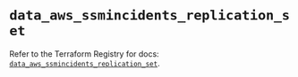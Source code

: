 # `data_aws_ssmincidents_replication_set`

Refer to the Terraform Registry for docs: [`data_aws_ssmincidents_replication_set`](https://registry.terraform.io/providers/hashicorp/aws/6.12.0/docs/data-sources/ssmincidents_replication_set).
